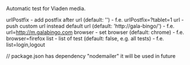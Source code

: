 Automatic test for Viaden media.

urlPostfix - add postfix after url (default: '') - f.e. urlPostfix=?tablet=1
url - push custom url instead default url (default: 'http://gala-bingo/') - f.e. url=http://m.galabingo.com
browser - set browser (default: chrome) - f.e. browser=firefox
list - list of test (default: false, e.g. all tests) - f.e. list=login,logout



// package.json has dependency "nodemailer" it will be used in future

